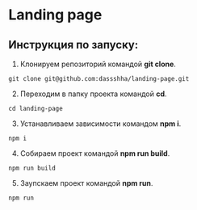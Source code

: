 # Landing page 

## Инструкция по запуску:
1. Клонируем репозиторий командой **git clone**.
```
git clone git@github.com:dassshha/landing-page.git
```
2. Переходим в папку проекта командой **cd**.
```
cd landing-page
```
3. Устанавливаем зависимости командом **npm i**.
```
npm i
```
4. Собираем проект командой **npm run build**.
```
npm run build
```
5. Заупскаем проект командой **npm run**.
```
npm run
```
